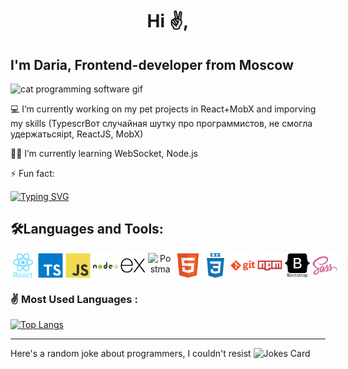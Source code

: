 <h1 align='center'> Hi ✌,</h1>

<h2 >I'm Daria, Frontend-developer from Moscow </h2>

<img src='https://media.tenor.com/DimzPZMypFcAAAAM/laptop.gif' alt='cat programming software gif'/>

<p>💻 I’m currently working on my pet projects in React+MobX and imporving my skills (TypescrВот случайная шутку про программистов, не смогла удержатьсяipt, ReactJS, MobX)</p>
<p>👩‍🎓 I’m currently learning WebSocket, Node.js</p>
<p>⚡ Fun fact:  </p>
<a href="https://git.io/typing-svg"><img src="https://readme-typing-svg.herokuapp.com?font=Fira+Code&size=14&duration=4000&pause=300&color=7D18F7&vCenter=true&random=false&width=600&height=30&lines=I+love+Marvel+movies;I+love+snowboarding;I+recently+completed+The+Witcher+3;+I+like+jokes+about+programmers;I+jumped+with+a+parachute;My+favorite+Netflix+show+is+Black+Mirror;I+read+Game+of+Thrones+before+the+series" alt="Typing SVG" /></a>

<h2>🛠️Languages and Tools:</h2>
<div align='center' style="display: flex;">
  <img src="https://github.com/devicons/devicon/blob/master/icons/react/react-original-wordmark.svg" title="React" alt="React" width="40" height="40"/>&nbsp;<img src="https://github.com/devicons/devicon/blob/master/icons/typescript/typescript-original.svg" title="TypeScript" alt="TypeScript" width="40" height="40"/>&nbsp;<img src="https://github.com/devicons/devicon/blob/master/icons/javascript/javascript-original.svg" title="JavaScript" alt="JavaScript" width="40" height="40"/>&nbsp;<img src="https://github.com/devicons/devicon/blob/master/icons/nodejs/nodejs-original-wordmark.svg" title="NodeJS" alt="NodeJS" width="40" height="40"/>&nbsp;  
  <img src="https://github.com/devicons/devicon/blob/master/icons/express/express-original.svg" title="Express" alt="Express" width="40" height="40"/>&nbsp;  
  <img src="https://www.svgrepo.com/show/354202/postman-icon.svg" title="Postman" alt="Postman" width="40" height="40"/>&nbsp;
  <img src="https://github.com/devicons/devicon/blob/master/icons/html5/html5-original.svg" title="HTML5" alt="HTML" width="40" height="40"/>&nbsp;  
  <img src="https://github.com/devicons/devicon/blob/master/icons/css3/css3-plain-wordmark.svg"  title="CSS3" alt="CSS" width="40" height="40"/>&nbsp;  
  <img src="https://github.com/devicons/devicon/blob/master/icons/git/git-plain-wordmark.svg"  title="Git" alt="Git" width="40" height="40"/>&nbsp; 
  <img src="https://github.com/devicons/devicon/blob/master/icons/npm/npm-original-wordmark.svg"  title="npm" alt="npm" width="40" height="40"/>&nbsp;<img src="https://raw.githubusercontent.com/devicons/devicon/master/icons/bootstrap/bootstrap-plain-wordmark.svg" alt="bootstrap" width="40" height="40"/>&nbsp;

  <img src="https://raw.githubusercontent.com/devicons/devicon/master/icons/sass/sass-original.svg" alt="sass" width="40" height="40"/> 
</div>

<h3>✌ Most Used Languages :</h3>

[![Top Langs](https://github-readme-stats.vercel.app/api/top-langs/?username=daria0908)](https://github.com/anuraghazra/github-readme-stats) 

---


<h7>
Here's a random joke about programmers, I couldn't resist</h7>
<img src="https://readme-jokes.vercel.app/api" alt="Jokes Card" />
